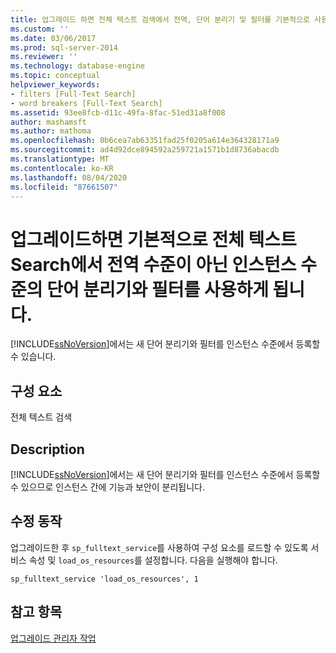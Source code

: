 ```yaml
---
title: 업그레이드 하면 전체 텍스트 검색에서 전역, 단어 분리기 및 필터를 기본적으로 사용 하는 인스턴스 수준을 사용 합니다. | Microsoft Docs
ms.custom: ''
ms.date: 03/06/2017
ms.prod: sql-server-2014
ms.reviewer: ''
ms.technology: database-engine
ms.topic: conceptual
helpviewer_keywords:
- filters [Full-Text Search]
- word breakers [Full-Text Search]
ms.assetid: 93ee8fcb-d11c-49fa-8fac-51ed31a8f008
author: mashamsft
ms.author: mathoma
ms.openlocfilehash: 0b6cea7ab63351fad25f0205a614e364328171a9
ms.sourcegitcommit: ad4d92dce894592a259721a1571b1d8736abacdb
ms.translationtype: MT
ms.contentlocale: ko-KR
ms.lasthandoff: 08/04/2020
ms.locfileid: "87661507"
---
```

# <a name="upgrading-will-cause-full-text-search-to-use-instance-level-not-global-word-breakers-and-filters-by-default"></a>업그레이드하면 기본적으로 전체 텍스트 Search에서 전역 수준이 아닌 인스턴스 수준의 단어 분리기와 필터를 사용하게 됩니다.
  [!INCLUDE[ssNoVersion](../../includes/ssnoversion-md.md)]에서는 새 단어 분리기와 필터를 인스턴스 수준에서 등록할 수 있습니다.  
  
## <a name="component"></a>구성 요소  
 전체 텍스트 검색  
  
## <a name="description"></a>Description  
 [!INCLUDE[ssNoVersion](../../includes/ssnoversion-md.md)]에서는 새 단어 분리기와 필터를 인스턴스 수준에서 등록할 수 있으므로 인스턴스 간에 기능과 보안이 분리됩니다.  
  
## <a name="corrective-action"></a>수정 동작  
 업그레이드한 후 `sp_fulltext_service`를 사용하여 구성 요소를 로드할 수 있도록 서비스 속성 및 `load_os_resources`를 설정합니다. 다음을 실행해야 합니다.  
  
 `sp_fulltext_service 'load_os_resources', 1`  
  
## <a name="see-also"></a>참고 항목  
 [업그레이드 관리자 작업](../../../2014/sql-server/install/working-with-upgrade-advisor.md)  
  
  
